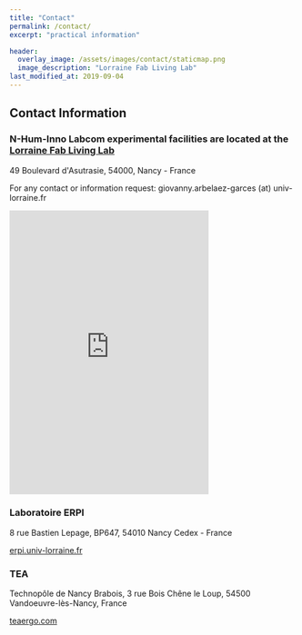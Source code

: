 ```yaml
---
title: "Contact"
permalink: /contact/
excerpt: "practical information"

header:
  overlay_image: /assets/images/contact/staticmap.png
  image_description: "Lorraine Fab Living Lab"
last_modified_at: 2019-09-04
---
```


## Contact Information

### N-Hum-Inno Labcom experimental facilities are located at the [Lorraine Fab Living Lab](http://lf2l.fr)
49 Boulevard d'Asutrasie,
54000, Nancy - France

For any contact or information request: giovanny.arbelaez-garces (at) univ-lorraine.fr

<iframe src="https://discordapp.com/widget?id=691998560023085106&theme=dark" width="350" height="500" allowtransparency="true" frameborder="0"></iframe>


### Laboratoire ERPI

8 rue Bastien Lepage,
BP647, 54010 Nancy Cedex - France

[erpi.univ-lorraine.fr](https://erpi.univ-lorraine.fr)

### TEA

Technopôle de Nancy Brabois, 
3 rue Bois Chêne le Loup, 
54500 Vandoeuvre-lès-Nancy, France

[teaergo.com](https://teaergo.com)
